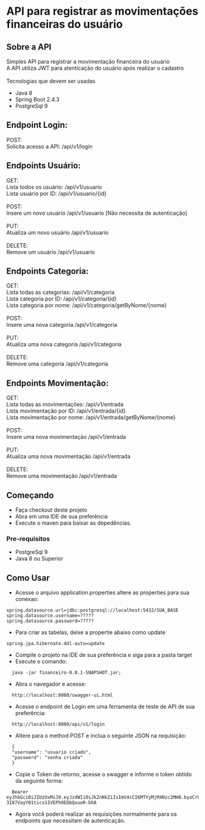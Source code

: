 # API para registrar as movimentações financeiras do usuário






<!-- ABOUT THE PROJECT -->
## Sobre a API

Simples API para registrar a movimentação financeira do usuário<br/>
A API utiliza JWT para atenticação do usuário após realizar o cadastro<br/>
<br/>
Tecnologias que devem ser usadas<br/>
* Java 8
* Spring Boot 2.4.3
* PostgreSql 9

## Endpoint Login:<br/>
POST:<br/>
Solicita acesso a API: /api/v1/login

## Endpoints Usuário:<br/>
GET:<br/>
Lista todos os usuário: /api/v1/usuario<br/>
Lista usuário por ID: /api/v1/usuario/{id}
<br/>
<br/>
POST:<br/>
Insere um novo usuário /api/v1/usuario [Não necessita de autenticação]<br/><br/>
PUT:<br/>
Atualiza um novo usuário /api/v1/usuario<br/><br/>
DELETE:<br/>
Remove um usuário /api/v1/usuario


## Endpoints Categoria:<br/>
GET:<br/>
Lista todas as categorias: /api/v1/categoria<br/>
Lista categoria por ID: /api/v1/categoria/{id}<br/>
Lista categoria por nome: /api/v1/categoria/getByNome/{nome}
<br/>
<br/>
POST:<br/>
Insere uma nova categoria /api/v1/categoria<br/><br/>
PUT:<br/>
Atualiza uma nova categoria /api/v1/categoria<br/><br/>
DELETE:<br/>
Remove uma categoria /api/v1/categoria

## Endpoints Movimentação:<br/>
GET:<br/>
Lista todas as movimentações: /api/v1/entrada<br/>
Lista movimentação por ID: /api/v1/entrada/{id}<br/>
Lista movimentação por nome: /api/v1/entrada/getByNome/{nome}
<br/>
<br/>
POST:<br/>
Insere uma nova movimentação /api/v1/entrada<br/><br/>
PUT:<br/>
Atualiza uma nova movimentação /api/v1/entrada<br/><br/>
DELETE:<br/>
Remove uma movimentação /api/v1/entrada


<!-- GETTING STARTED -->
## Começando

* Faça checkout deste projeto
* Abra em uma IDE de sua preferência
* Execute o maven para baixar as depedências.

### Pre-requisitos

* PostgreSql 9<br/>
* Java 8 ou Superior


## Como Usar

* Acesse o arquivo application.properties altere as properties para sua conexao:
```JS 
spring.datasource.url=jdbc:postgresql://localhost:5432/SUA_BASE
spring.datasource.username=?????
spring.datasource.password=?????
 ```
* Para criar as tabelas, deixe a propertie abaixo como update
```JS 
spring.jpa.hibernate.ddl-auto=update
 ```
* Compile o projeto na IDE de sua preferência e siga para a pasta target
* Execute o comando:
```JS
  java -jar financeiro-0.0.1-SNAPSHOT.jar;
   ```
* Abra o navegador e acesse:
```JS
  http://localhost:8080/swagger-ui.html
   ```

* Acesse o endpoint de Login em uma ferramenta de teste de API de sua preferência:
```JS
  http://localhost:8080/api/v1/login 
   ```
* Altere para o method POST e inclua o seguinte JSON na requisição:
```JS
  {
  "username": "usuario criado",
  "password": "senha criada"
  }
   ```

* Copie o Token de retorno, acesse o swagger e informe o token obtido da seguinte forma:
```JS
  Bearer eyJhbGciOiJIUzUxMiJ9.eyJzdWIiOiJkZnNkZiIsImV4cCI6MTYyMjM4Nzc2MH0.byoCrUX_g7BTk2tenfmtkv31MNJbMCOBpx9P1eYSBfcFKOZNUJMv-3I87VayY01ticsSIVEPh0EDbQxuoR-bhA
   ```
* Agora você poderá realizar as requisições normalmente para os endpoints que necessitam de autenticação.
<!-- MARKDOWN LINKS & IMAGES -->
<!-- https://www.markdownguide.org/basic-syntax/#reference-style-links -->
[contributors-shield]: https://img.shields.io/github/contributors/othneildrew/Best-README-Template.svg?style=for-the-badge
[contributors-url]: https://github.com/othneildrew/Best-README-Template/graphs/contributors
[forks-shield]: https://img.shields.io/github/forks/othneildrew/Best-README-Template.svg?style=for-the-badge
[forks-url]: https://github.com/othneildrew/Best-README-Template/network/members
[stars-shield]: https://img.shields.io/github/stars/othneildrew/Best-README-Template.svg?style=for-the-badge
[stars-url]: https://github.com/othneildrew/Best-README-Template/stargazers
[issues-shield]: https://img.shields.io/github/issues/othneildrew/Best-README-Template.svg?style=for-the-badge
[issues-url]: https://github.com/othneildrew/Best-README-Template/issues
[license-shield]: https://img.shields.io/github/license/othneildrew/Best-README-Template.svg?style=for-the-badge
[license-url]: https://github.com/othneildrew/Best-README-Template/blob/master/LICENSE.txt
[linkedin-shield]: https://img.shields.io/badge/-LinkedIn-black.svg?style=for-the-badge&logo=linkedin&colorB=555
[linkedin-url]: https://linkedin.com/in/othneildrew
[product-screenshot]: images/screenshot.png